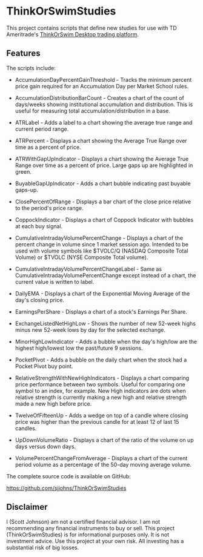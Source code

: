 # ThinkOrSwimStudies

This project contains scripts that define new studies for use with TD Ameritrade's [ThinkOrSwim Desktop trading platform](https://www.tdameritrade.com/tools-and-platforms/thinkorswim/desktop.page).

## Features

The scripts include:

* AccumulationDayPercentGainThreshold - Tracks the minimum percent price gain required for an Accumulation Day per Market School rules. 

* AccumulationDistributionBarCount - Creates a chart of the count of days/weeks showing institutional accumulation and distribution. This is useful for measuring total accumulation/distribution in a base.

* ATRLabel - Adds a label to a chart showing the average true range and current period range. 

* ATRPercent - Displays a chart showing the Average True Range over time as a percent of price.

* ATRWithGapUpIndicator - Displays a chart showing the Average True Range over time as a percent of price.  Large gaps up are highlighted in green.

* BuyableGapUpIndicator - Adds a chart bubble indicating past buyable gaps-up.

* ClosePercentOfRange - Displays a bar chart of the close price relative to the period's price range.

* CoppockIndicator - Displays a chart of Coppock Indicator with bubbles at each buy signal.

* CumulativeIntradayVolumePercentChange - Displays a chart of the percent change in volume since 1 market session ago. Intended to be used with volume symbols like $TVOLC/Q (NASDAQ Composite Total Volume) or $TVOLC (NYSE Composite Total volume).

* CumulativeIntradayVolumePercentChangeLabel - Same as CumulativeIntradayVolumePercentChange except instead of a chart, the current value is written to label.

* DailyEMA - Displays a chart of the Exponential Moving Average of the day's closing price.

* EarningsPerShare - Displays a chart of a stock's Earnings Per Share.

* ExchangeListedNetHighLow - Shows the number of new 52-week highs minus new 52-week lows by day for the selected exchange.

* MinorHighLowIndicator - Adds a bubble when the day's high/low are the highest high/lowest low the past/future 9 sessions.

* PocketPivot - Adds a bubble on the daily chart when the stock had a Pocket Pivot buy point.

* RelativeStrengthWithNewHighIndicators - Displays a chart comparing price performance between two symbols. Useful for comparing one symbol to an index, for example. New High indicators are dots when relative strength is currently making a new high and relative strength made a new high before price.

* TwelveOfFifteenUp - Adds a wedge on top of a candle where closing price was higher than the previous candle for at least 12 of last 15 candles.

* UpDownVolumeRatio - Displays a chart of the ratio of the volume on up days versus down days. 

* VolumePercentChangeFromAverage - Displays a chart of the current period volume as a percentage of the 50-day moving average volume.

The complete source code is available on GitHub: 

https://github.com/sjjohns/ThinkOrSwimStudies

## Disclaimer

I (Scott Johnson) am not a certified financial advisor. I am not recommending any financial instruments to buy or sell. This project (ThinkOrSwimStudies) is for informational purposes only. It is not investment advice. Use this project at your own risk. All investing has a substantial risk of big losses.
